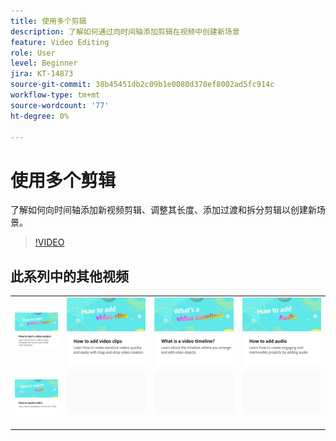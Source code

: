```yaml
---
title: 使用多个剪辑
description: 了解如何通过向时间轴添加剪辑在视频中创建新场景
feature: Video Editing
role: User
level: Beginner
jira: KT-14873
source-git-commit: 38b45451db2c09b1e0080d370ef8002ad5fc914c
workflow-type: tm+mt
source-wordcount: '77'
ht-degree: 0%

---
```


# 使用多个剪辑

了解如何向时间轴添加新视频剪辑、调整其长度、添加过渡和拆分剪辑以创建新场景。

>[!VIDEO](https://video.tv.adobe.com/v/3427091?quality=12&learn=on&hidetitle=true)

## 此系列中的其他视频

<table style="table-layout:fixed">
<tr>
   <td>
         <a href="start-video.md">
            <img alt="如何启动视频项目" src="assets/start-video.png" />
         </a>
   </td>
  <td>
         <a href="add-video-clips.md">
            <img alt="如何添加视频剪辑" src="assets/add-video-clips.png" />
         </a>
   </td>
   <td>
         <a href="video-timeline.md">
            <img alt="什么是视频时间轴？" src="assets/video-timeline.png" />
         </a>
   </td>
   <td>
         <a href="add-audio-video.md">
            <img alt="如何添加音频" src="assets/add-audio-video.png" />
         </a>
   </td>
</tr>
<tr>
    <td>
         <a href="export-video.md">
            <img alt="如何导出视频" src="assets/export-video.png" />
         </a>
   </td>
   <td>
    <img alt="间隔物" src="../assets/Gray_thumbnail.png" />
    <div>
    <br>
   </td>
   <td>
    <img alt="间隔物" src="../assets/Gray_thumbnail.png" />
    <div>
    <br>
   </td>
   <td>
    <img alt="间隔物" src="../assets/Gray_thumbnail.png" />
    <div>
    <br>
   </td>
</tr>
</table>
